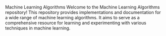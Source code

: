 Machine Learning Algorithms
Welcome to the Machine Learning Algorithms repository! This repository provides implementations and documentation for a wide range of machine learning algorithms. It aims to serve as a comprehensive resource for learning and experimenting with various techniques in machine learning.

